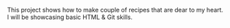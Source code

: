 This project shows how to make couple of recipes that are dear to my heart. I will be showcasing basic HTML & Git skills.